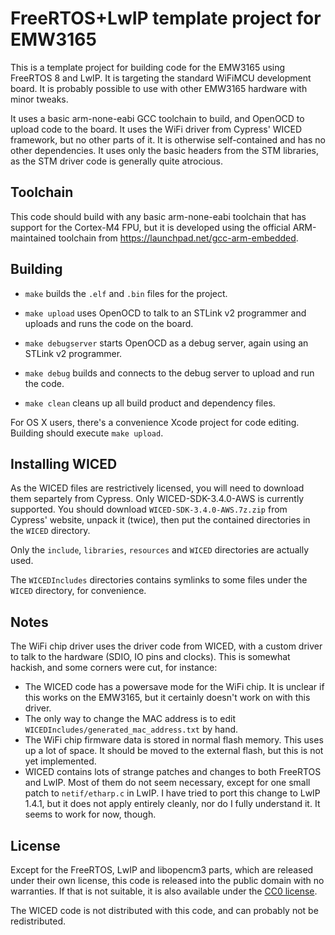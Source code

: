 # FreeRTOS+LwIP template project for EMW3165 #

This is a template project for building code for the EMW3165 using
FreeRTOS 8 and LwIP.  It is targeting the standard WiFiMCU development
board. It is probably possible to use with other EMW3165 hardware with
minor tweaks.

It uses a basic arm-none-eabi GCC toolchain to build, and OpenOCD to
upload code to the board. It uses the WiFi driver from Cypress' WICED
framework, but no other parts of it. It is otherwise self-contained and
has no other dependencies. It uses only the basic headers from the STM
libraries, as the STM driver code is generally quite atrocious.

## Toolchain ##

This code should build with any basic arm-none-eabi toolchain that has
support for the Cortex-M4 FPU, but it is developed using the official
ARM-maintained toolchain from https://launchpad.net/gcc-arm-embedded.

## Building ##

* `make` builds the `.elf` and `.bin` files for the project.

* `make upload` uses OpenOCD to talk to an STLink v2 programmer and uploads and runs the code on the board.

* `make debugserver` starts OpenOCD as a debug server, again using an STLink v2 programmer.

* `make debug` builds and connects to the debug server to upload and run the code.

* `make clean` cleans up all build product and dependency files.

For OS X users, there's a convenience Xcode project for code editing. Building should execute `make upload`.

## Installing WICED ##

As the WICED files are restrictively licensed, you will need to download them separtely
from Cypress. Only WICED-SDK-3.4.0-AWS is currently supported. You should download
`WICED-SDK-3.4.0-AWS.7z.zip` from Cypress' website, unpack it (twice), then put the
contained directories in the `WICED` directory.

Only the `include`, `libraries`, `resources` and `WICED` directories are actually used.

The `WICEDIncludes` directories contains symlinks to some files under the `WICED`
directory, for convenience.

## Notes ##

The WiFi chip driver uses the driver code from WICED, with a custom driver to talk
to the hardware (SDIO, IO pins and clocks). This is somewhat hackish, and some
corners were cut, for instance:

* The WICED code has a powersave mode for the WiFi chip. It is unclear if this works on the EMW3165, but it certainly doesn't work on with this driver.
* The only way to change the MAC address is to edit `WICEDIncludes/generated_mac_address.txt` by hand.
* The WiFi chip firmware data is stored in normal flash memory. This uses up a lot of space. It should be moved to the external flash, but this is not yet implemented.
* WICED contains lots of strange patches and changes to both FreeRTOS and LwIP. Most of them do not seem necessary, except for one small patch to `netif/etharp.c` in LwIP. I have tried to port this change to LwIP 1.4.1, but it does not apply entirely cleanly, nor do I fully understand it. It seems to work for now, though.

## License ##

Except for the FreeRTOS, LwIP and libopencm3 parts, which are released under their
own license, this code is released into the public domain with no warranties. If
that is not suitable, it is also available under the
[CC0 license](http://creativecommons.org/publicdomain/zero/1.0/).

The WICED code is not distributed with this code, and can probably not be redistributed.
